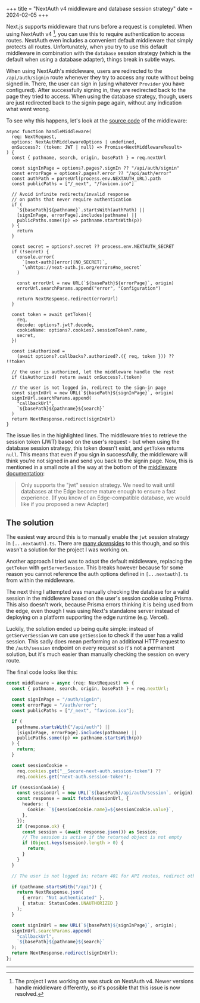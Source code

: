 +++
title = "NextAuth v4 middleware and database session strategy"
date = 2024-02-05
+++

Next.js supports middleware that runs before a request is completed. When using NextAuth v4 [^1], you can use this to require authentication to access routes. NextAuth even includes a convenient default middleware that simply protects all routes. Unfortunately, when you try to use this default middleware in combination with the `database` session strategy (which is the default when using a database adapter), things break in subtle ways.

When using NextAuth's middleware, users are redirected to the `/api/auth/signin` route whenever they try to access any route without being signed in. There, the user can sign in (using whatever `Provider` you have configured). After successfully signing in, they are redirected back to the page they tried to access. When using the database strategy, though, users are just redirected back to the signin page again, without any indication what went wrong.

To see why this happens, let's look at the [source code] of the middleware:

[source code]: https://github.com/nextauthjs/next-auth/blob/v4/packages/next-auth/src/next/middleware.ts

```typescript,hl_lines=36-41
async function handleMiddleware(
  req: NextRequest,
  options: NextAuthMiddlewareOptions | undefined,
  onSuccess?: (token: JWT | null) => Promise<NextMiddlewareResult>
) {
  const { pathname, search, origin, basePath } = req.nextUrl

  const signInPage = options?.pages?.signIn ?? "/api/auth/signin"
  const errorPage = options?.pages?.error ?? "/api/auth/error"
  const authPath = parseUrl(process.env.NEXTAUTH_URL).path
  const publicPaths = ["/_next", "/favicon.ico"]

  // Avoid infinite redirects/invalid response
  // on paths that never require authentication
  if (
    `${basePath}${pathname}`.startsWith(authPath) ||
    [signInPage, errorPage].includes(pathname) ||
    publicPaths.some((p) => pathname.startsWith(p))
  ) {
    return
  }

  const secret = options?.secret ?? process.env.NEXTAUTH_SECRET
  if (!secret) {
    console.error(
      `[next-auth][error][NO_SECRET]`,
      `\nhttps://next-auth.js.org/errors#no_secret`
    )

    const errorUrl = new URL(`${basePath}${errorPage}`, origin)
    errorUrl.searchParams.append("error", "Configuration")

    return NextResponse.redirect(errorUrl)
  }

  const token = await getToken({
    req,
    decode: options?.jwt?.decode,
    cookieName: options?.cookies?.sessionToken?.name,
    secret,
  })

  const isAuthorized =
    (await options?.callbacks?.authorized?.({ req, token })) ?? !!token

  // the user is authorized, let the middleware handle the rest
  if (isAuthorized) return await onSuccess?.(token)

  // the user is not logged in, redirect to the sign-in page
  const signInUrl = new URL(`${basePath}${signInPage}`, origin)
  signInUrl.searchParams.append(
    "callbackUrl",
    `${basePath}${pathname}${search}`
  )
  return NextResponse.redirect(signInUrl)
}
```

The issue lies in the highlighted lines. The middleware tries to retrieve the session token (JWT) based on the user's request - but when using the database session strategy, this token doesn't exist, and `getToken` returns `null`. This means that even if you sign in successfully, the middleware will think you're not signed in and send you back to the signin page. Now, this is mentioned in a small note all the way at the bottom of the [middleware documentation]:

>Only supports the "jwt" session strategy. We need to wait until databases at the Edge become mature enough to ensure a fast experience. (If you know of an Edge-compatible database, we would like if you proposed a new Adapter)

[middleware documentation]: https://next-auth.js.org/configuration/nextjs#middleware

## The solution

The easiest way around this is to manually enable the `jwt` session strategy in `[...nextauth].ts`. There are [many downsides] to this though, and so this wasn't a solution for the project I was working on.

[many downsides]: http://cryto.net/%7Ejoepie91/blog/2016/06/13/stop-using-jwt-for-sessions/

Another approach I tried was to adapt the default middleware, replacing the `getToken` with `getServerSession`. This breaks however because for some reason you cannot reference the auth options defined in `[...nextauth].ts` from within the middleware.

The next thing I attempted was manually checking the database for a valid session in the middleware based on the user's session cookie using Prisma. This also doesn't work, because Prisma errors thinking it is being used from the edge, even though I was using Next's standalone server instead of deploying on a platform supporting the edge runtime (e.g. Vercel).

Luckily, the solution ended up being quite simple: instead of `getServerSession` we can use `getSession` to check if the user has a valid session. This sadly does mean performing an additional HTTP request to the `/auth/session` endpoint on every request so it's not a permanent solution, but it's much easier than manually checking the session on every route.

The final code looks like this:

```typescript
const middleware = async (req: NextRequest) => {
  const { pathname, search, origin, basePath } = req.nextUrl;

  const signInPage = "/auth/signin";
  const errorPage = "/auth/error";
  const publicPaths = ["/_next", "favicon.ico"];

  if (
    pathname.startsWith("/api/auth") ||
    [signInPage, errorPage].includes(pathname) ||
    publicPaths.some((p) => pathname.startsWith(p))
  ) {
    return;
  }

  const sessionCookie =
    req.cookies.get("__Secure-next-auth.session-token") ??
    req.cookies.get("next-auth.session-token");

  if (sessionCookie) {
    const sessionUrl = new URL(`${basePath}/api/auth/session`, origin);
    const response = await fetch(sessionUrl, {
      headers: {
        Cookie: `${sessionCookie.name}=${sessionCookie.value}`,
      },
    });
    if (response.ok) {
      const session = (await response.json()) as Session;
      // The session is active if the returned object is not empty
      if (Object.keys(session).length > 0) {
        return;
      }
    }
  }

  // The user is not logged in; return 401 for API routes, redirect otherwise

  if (pathname.startsWith("/api")) {
    return NextResponse.json(
      { error: "Not authenticated" },
      { status: StatusCodes.UNAUTHORIZED }
    );
  }

  const signInUrl = new URL(`${basePath}${signInPage}`, origin);
  signInUrl.searchParams.append(
    "callbackUrl",
    `${basePath}${pathname}${search}`
  );
  return NextResponse.redirect(signInUrl);
};
```

---

[^1]: The project I was working on was stuck on NextAuth v4. Newer versions handle middleware differently, so it's possible that this issue is now resolved.
